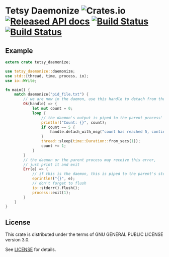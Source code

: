# Tetsy Daemonize ![Crates.io](https://img.shields.io/crates/d/daemonize-rs.svg) [![Released API docs](https://docs.rs/daemonize-rs/badge.svg)](https://docs.rs/daemonize-rs) [![Build Status][travis-image]][travis-url] [![Build Status][appveyor-image]][appveyor-url]

[travis-image]: https://travis-ci.org/tetcoin/tetsy-daemonize.svg?branch=master
[travis-url]: https://travis-ci.org/tetcoin/tetsy-daemonize
[appveyor-image]: https://ci.appveyor.com/api/projects/status/github/tetcoin/tetsy-daemonize?svg=true
[appveyor-url]: https://ci.appveyor.com/project/tetcoin/tetsy-daemonize

## Example

```rust
extern crate tetsy_daemonize;

use tetsy_daemonize::daemonize;
use std::{thread, time, process, io};
use io::Write;

fn main() {
    match daemonize("pid_file.txt") {
        // we are now in the daemon, use this handle to detach from the parent process
        Ok(handle) => {
            let mut count = 0;
            loop {
                // the daemon's output is piped to the parent process' stdout
                println!("Count: {}", count);
                if count == 5 {
                    handle.detach_with_msg("count has reached 5, continuing in background");
                }
                thread::sleep(time::Duration::from_secs(1));
                count += 1;
            }
        }
        // the daemon or the parent process may receive this error,
        // just print it and exit
        Err(e) => {
            // if this is the daemon, this is piped to the parent's stderr
            eprintln!("{}", e);
            // don't forget to flush
            io::stderr().flush();
            process::exit(1);
        }
    }
}

```

## License

This crate is distributed under the terms of GNU GENERAL PUBLIC LICENSE version 3.0.

See [LICENSE](LICENSE) for details.
